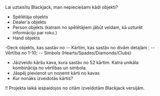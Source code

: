 Lai uztaisītu Blackjack, man nepieciešami kādi objekti?

- Spēlētāja objekts
- Dealer'a objekts
- Person objekts (katram no spēlētājiem jābūt veidam, kā uzturēt informāciju par roku.)
- Hand objekts

-Deck objekts, kas sastāv no
-- Kārtīm, kas sastāv no divām detaļām :
-- Vērtība no 1-10;
-- Simbols (Hearts/Spades/Diamonds/Clubs)

- Jāizveido kāršu kava, kura sastāv no 52 kārtim. Katra unikāla kombinācija no vērtības un simbola.
- Jāspēj pievienot un noņemt kārti no kavas
- Kur nonāks izveidotās kārtis?  

!! Projekta laikā iespaidojos no citām izveidotām Blackjack versijām.
